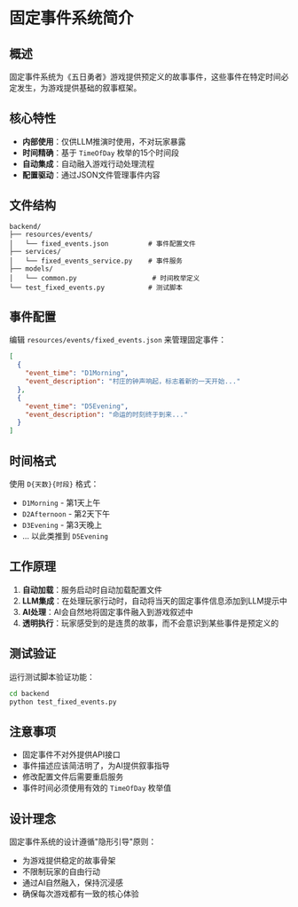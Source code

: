 # 固定事件系统简介

## 概述

固定事件系统为《五日勇者》游戏提供预定义的故事事件，这些事件在特定时间必定发生，为游戏提供基础的叙事框架。

## 核心特性

- **内部使用**：仅供LLM推演时使用，不对玩家暴露
- **时间精确**：基于 `TimeOfDay` 枚举的15个时间段
- **自动集成**：自动融入游戏行动处理流程
- **配置驱动**：通过JSON文件管理事件内容

## 文件结构

```
backend/
├── resources/events/
│   └── fixed_events.json          # 事件配置文件
├── services/
│   └── fixed_events_service.py    # 事件服务
├── models/
│   └── common.py                   # 时间枚举定义
└── test_fixed_events.py           # 测试脚本
```

## 事件配置

编辑 `resources/events/fixed_events.json` 来管理固定事件：

```json
[
  {
    "event_time": "D1Morning",
    "event_description": "村庄的钟声响起，标志着新的一天开始..."
  },
  {
    "event_time": "D5Evening",
    "event_description": "命运的时刻终于到来..."
  }
]
```

## 时间格式

使用 `D{天数}{时段}` 格式：
- `D1Morning` - 第1天上午
- `D2Afternoon` - 第2天下午  
- `D3Evening` - 第3天晚上
- ... 以此类推到 `D5Evening`

## 工作原理

1. **自动加载**：服务启动时自动加载配置文件
2. **LLM集成**：在处理玩家行动时，自动将当天的固定事件信息添加到LLM提示中
3. **AI处理**：AI会自然地将固定事件融入到游戏叙述中
4. **透明执行**：玩家感受到的是连贯的故事，而不会意识到某些事件是预定义的

## 测试验证

运行测试脚本验证功能：

```bash
cd backend
python test_fixed_events.py
```

## 注意事项

- 固定事件不对外提供API接口
- 事件描述应该简洁明了，为AI提供叙事指导
- 修改配置文件后需要重启服务
- 事件时间必须使用有效的 `TimeOfDay` 枚举值

## 设计理念

固定事件系统的设计遵循"隐形引导"原则：
- 为游戏提供稳定的故事骨架
- 不限制玩家的自由行动
- 通过AI自然融入，保持沉浸感
- 确保每次游戏都有一致的核心体验
